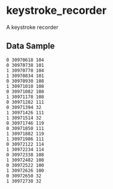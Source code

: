 # keystroke_recorder

A keystroke recorder

## Data Sample

    0 30970618 104
    0 30970738 101
    1 30970770 104
    1 30970834 101
    0 30970930 108
    1 30971010 108
    0 30971082 108
    1 30971178 108
    0 30971282 111
    0 30971394 32
    1 30971426 111
    1 30971514 32
    0 30971746 119
    0 30971850 111
    1 30971882 119
    1 30971986 111
    0 30972122 114
    1 30972234 114
    0 30972338 108
    1 30972482 108
    0 30972522 100
    1 30972626 100
    0 30972650 32
    1 30972738 32
